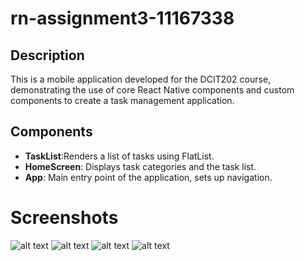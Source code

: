 # rn-assignment3-11167338
 ## Description
This is a mobile application developed for the DCIT202 course, demonstrating the use of core React Native components and custom components to create a task management application.

## Components
- **TaskList**:Renders a list of tasks using FlatList.
- **HomeScreen**: Displays task categories and the task list.
- **App**: Main entry point of the application, sets up navigation.

# Screenshots
![alt text](rit/assets/ok.jpg)
![alt text](rit/assets/ko.jpg)
![alt text](rit/assets/mo.jpg)
![alt text](rit/assets/ui.jpg)

